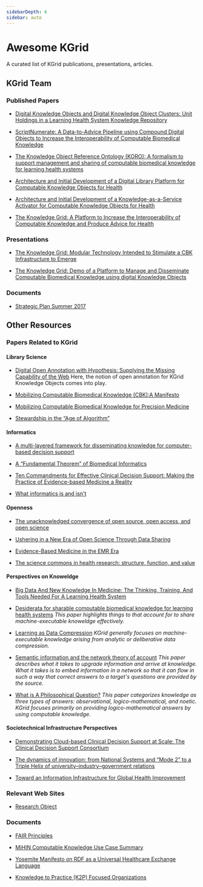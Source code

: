 ```yaml
---
sidebarDepth: 6
sidebar: auto
---
```

# Awesome KGrid

A curated list of KGrid publications, presentations, articles.

## KGrid Team

### Published Papers

- [Digital Knowledge Objects and Digital Knowledge Object Clusters: Unit
Holdings in a Learning Health System Knowledge Repository](https://ieeexplore.ieee.org/document/7427597)

- [ScriptNumerate: A Data-to-Advice Pipeline using Compound Digital Objects
to Increase the Interoperability of Computable Biomedical Knowledge](https://www.ncbi.nlm.nih.gov/pmc/articles/PMC6371244/)

- [The Knowledge Object Reference Ontology (KORO): A formalism to support
management and sharing of computable biomedical knowledge for learning health systems](https://www.ncbi.nlm.nih.gov/pmc/articles/PMC6508779/)

- [Architecture and Initial Development of a Digital Library Platform for
Computable Knowledge Objects for Health](https://www.ncbi.nlm.nih.gov/pubmed/28423842)

- [Architecture and Initial Development of a Knowledge-as-a-Service Activator
 for Computable Knowledge Objects for Health](https://www.ncbi.nlm.nih.gov/pubmed/29677991)

- [The Knowledge Grid: A Platform to Increase the Interoperability of
     Computable Knowledge and Produce Advice for Health](https://deepblue.lib.umich.edu/bitstream/handle/2027.42/146073/ajflynn_1.pdf?sequence=1&isAllowed=y)

### Presentations

- [The Knowledge Grid: Modular Technology Intended to Stimulate a CBK Infrastructure
 to Emerge](https://medicine.umich.edu/sites/default/files/content/downloads/Flynn.f.MCBK_.KGRID_.PanelSlides.Tues_.7.10.18.pdf)

- [The Knowledge Grid: Demo of a Platform to Manage and Disseminate Computable Biomedical
Knowledge using digital Knowledge Objects](https://symposium2018.zerista.com/event/member/508140)

### Documents
- [Strategic Plan Summer 2017](https://drive.google.com/open?id=1LDR_Hf9yks0Mjr3B7IVkaEf9q3jkd9dB)

## Other Resources

### Papers Related to KGrid

#### Library Science

- [Digital Open Annotation with Hypothesis: Supplying the Missing Capability of the Web](https://www.utpjournals.press/doi/abs/10.3138/jsp.49.3.04)
Here, the notion of open annotation for KGrid Knowledge Objects comes into play. 

- [Mobilizing Computable Biomedical Knowledge (CBK):A Manifesto
](https://medicine.umich.edu/sites/default/files/content/downloads/MCBK%20Manifesto%20Ver%2010.7.18.pdf)

- [Mobilizing Computable Biomedical Knowledge for
Precision Medicine](https://precisionmedicine.duke.edu/sites/precisionmedicine.duke.edu/files/field/attachments/GPMF_Richesson.09.27.2018.pdf)

- [Stewardship in the “Age of Algorithm”](https://firstmonday.org/ojs/index.php/fm/article/view/8097/6583)

#### Informatics

- [A multi-layered framework for disseminating knowledge for
computer-based decision support](https://academic.oup.com/jamia/article/18/Supplement_1/i132/797073)

- [A “Fundamental Theorem” of Biomedical Informatics](https://www.ncbi.nlm.nih.gov/pmc/articles/PMC2649317/)

- [Ten Commandments for Effective Clinical Decision Support: Making the
Practice of Evidence-based Medicine a Reality](https://www.ncbi.nlm.nih.gov/pmc/articles/PMC264429/)

- [What informatics is and isn't](https://www.ncbi.nlm.nih.gov/pmc/articles/PMC3638194/)

#### Openness

- [The unacknowledged convergence of open source, open access, and open science](https://ojphi.org/ojs/index.php/fm/article/view/1265/1185)

- [Ushering in a New Era of Open Science Through Data Sharing](https://jamanetwork.com/journals/jama/article-abstract/1668313)

- [Evidence-Based Medicine in the EMR Era](https://www.nejm.org/doi/full/10.1056/NEJMp1108726)

- [The science commons in health research: structure, function,
and value](https://link.springer.com/article/10.1007/s10961-006-9016-9)

#### Perspectives on Knoweldge

- [Big Data And New Knowledge In Medicine: The Thinking, Training, And
Tools Needed For A Learning Health System](https://www.healthaffairs.org/doi/full/10.1377/hlthaff.2014.0053)

- [Desiderata for sharable computable biomedical knowledge for learning
health systems](https://onlinelibrary.wiley.com/doi/full/10.1002/lrh2.10065) 
<i>This paper highlights things to that account for to share machine-executable knoweldge effectively.</i>

- [Learning as Data Compression](https://link.springer.com/chapter/10.1007/978-3-540-73001-9_2) 
<i> KGrid generally focuses on machine-executable knowledge arising from analytic or deliberative data compression. </i>

- [Semantic information and the network theory of account](https://link.springer.com/article/10.1007/s11229-010-9821-4) 
<i> This paper describes what it takes to upgrade information and arrive at knowledge. What it takes is to embed information in a network so that it can flow in such a way that correct answers to a target's questions are provided by the source. </i>

- [What is A Philosophical Question?](https://onlinelibrary.wiley.com/doi/full/10.1111/meta.12035) 
<i> This paper categorizes knowledge as three types of answers: observational, logico-mathematical, and noetic. KGrid focuses primarily on providing logico-mathematical answers by using computable knowledge. </i>

#### Sociotechnical Infrastructure Perspectives

- [Demonstrating Cloud-based Clinical Decision Support at Scale: The
Clinical Decision Support Consortium](http://ebooks.iospress.nl/publication/34506)

- [The dynamics of innovation: from National Systems and “Mode 2” to a
Triple Helix of university–industry–government relations](https://www.sciencedirect.com/science/article/pii/S0048733399000554)

- [Toward an Information Infrastructure for Global Health Improvement](https://www.thieme-connect.com/products/ejournals/html/10.15265/IY-2017-004)

### Relevant Web Sites

- [Research Object](http://www.researchobject.org/)

### Documents

- [FAIR Principles](https://www.force11.org/group/fairgroup/fairprinciples)

- [MiHIN Computable Knowledge Use Case Summary](https://drive.google.com/open?id=1LDNK1QM3GjxgElHvUpSeE-LsN1eCE0SF)

- [Yosemite Manifesto on RDF as a Universal Healthcare Exchange Language](http://yosemitemanifesto.org/)

- [Knowledge to Practice (K2P) Focused
Organizations](https://docs.google.com/document/d/1aXxrY_ccE7AivoRmqzaD94m80_ssaYGKaH75X49G3lI/edit?usp=sharing)
